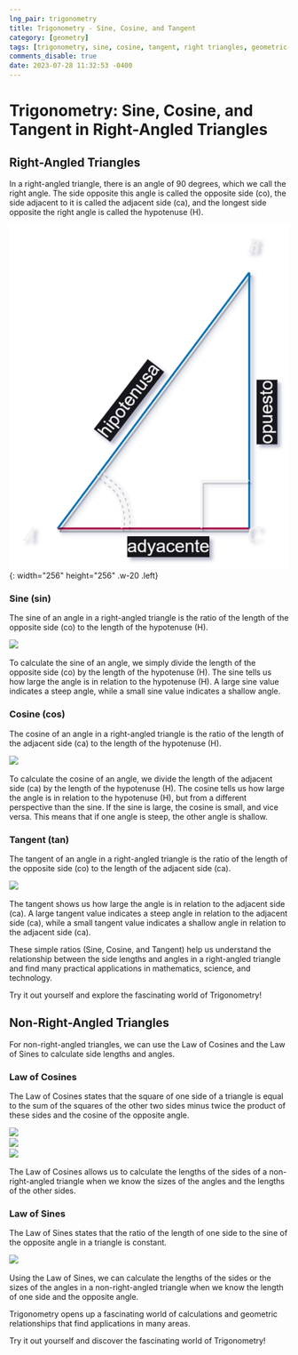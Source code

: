 ```yaml
---
lng_pair: trigonometry
title: Trigonometry - Sine, Cosine, and Tangent
category: [geometry]
tags: [trigonometry, sine, cosine, tangent, right triangles, geometric-calculations]
comments_disable: true
date: 2023-07-28 11:32:53 -0400
---
```


# Trigonometry: Sine, Cosine, and Tangent in Right-Angled Triangles

## Right-Angled Triangles
In a right-angled triangle, there is an angle of 90 degrees, which we call the right angle. The side opposite this angle is called the opposite side (co), the side adjacent to it is called the adjacent side (ca), and the longest side opposite the right angle is called the hypotenuse (H).

![Desktop View](/assets/img/posts/es/trig.png){: width="256" height="256" .w-20 .left}

### Sine (sin)
The sine of an angle in a right-angled triangle is the ratio of the length of the opposite side (co) to the length of the hypotenuse (H).

<img src="https://latex.codecogs.com/svg.image?\large&space;{\color{Red}Sine(sin)=\frac{Opposite&space;side(co)}{Hypotenuse(H)}}">

To calculate the sine of an angle, we simply divide the length of the opposite side (co) by the length of the hypotenuse (H). The sine tells us how large the angle is in relation to the hypotenuse (H). A large sine value indicates a steep angle, while a small sine value indicates a shallow angle.

### Cosine (cos)
The cosine of an angle in a right-angled triangle is the ratio of the length of the adjacent side (ca) to the length of the hypotenuse (H).

<img src="https://latex.codecogs.com/svg.image?\large&space;{\color{Red}Cosine(cos)=\frac{Adjacent&space;Side(ca)}{Hypotenuse(H)}}">

To calculate the cosine of an angle, we divide the length of the adjacent side (ca) by the length of the hypotenuse (H). The cosine tells us how large the angle is in relation to the hypotenuse (H), but from a different perspective than the sine. If the sine is large, the cosine is small, and vice versa. This means that if one angle is steep, the other angle is shallow.

### Tangent (tan)
The tangent of an angle in a right-angled triangle is the ratio of the length of the opposite side (co) to the length of the adjacent side (ca).

<img src="https://latex.codecogs.com/svg.image?\large&space;{\color{Red}Tangent(tan)=\frac{Opposite&space;Side(co)}{Adjacent&space;Side(ca)}}">

The tangent shows us how large the angle is in relation to the adjacent side (ca). A large tangent value indicates a steep angle in relation to the adjacent side (ca), while a small tangent value indicates a shallow angle in relation to the adjacent side (ca).

These simple ratios (Sine, Cosine, and Tangent) help us understand the relationship between the side lengths and angles in a right-angled triangle and find many practical applications in mathematics, science, and technology.

Try it out yourself and explore the fascinating world of Trigonometry!

## Non-Right-Angled Triangles
For non-right-angled triangles, we can use the Law of Cosines and the Law of Sines to calculate side lengths and angles.

### Law of Cosines
The Law of Cosines states that the square of one side of a triangle is equal to the sum of the squares of the other two sides minus twice the product of these sides and the cosine of the opposite angle.

<img src="https://latex.codecogs.com/svg.image?\large&space;{\color{Red}a^2=b^2&plus;c^2-2*b*c*cos(A)}"><br>
<img src="https://latex.codecogs.com/svg.image?\large&space;{\color{Red}b^2=a^2&plus;c^2-2*a*c*cos(B)}"><br>
<img src="https://latex.codecogs.com/svg.image?\large&space;{\color{Red}c^2=a^2&plus;b^2-2*a*b*cos(C)}">

The Law of Cosines allows us to calculate the lengths of the sides of a non-right-angled triangle when we know the sizes of the angles and the lengths of the other sides.

### Law of Sines
The Law of Sines states that the ratio of the length of one side to the sine of the opposite angle in a triangle is constant.

<img src="https://latex.codecogs.com/svg.image?\large&space;{\color{Red}\frac{a}{sin(A)}=\frac{b}{sin(B)}=\frac{c}{sin(C)}}">

Using the Law of Sines, we can calculate the lengths of the sides or the sizes of the angles in a non-right-angled triangle when we know the length of one side and the opposite angle.

Trigonometry opens up a fascinating world of calculations and geometric relationships that find applications in many areas.

Try it out yourself and discover the fascinating world of Trigonometry!
